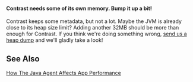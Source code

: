 <!--
title: "Reason For "OutOfMemoryError" When Running Contrast Java Agent"
description: "Explanation for the OutOfMemoryError"
-->

#### Contrast needs some of its own memory. Bump it up a bit!

Contrast keeps some metadata, but not a lot. Maybe the JVM is already close to its heap size limit? Adding another 32MB should be more than enough for Contrast. If you think we're doing something wrong, [send us a heap dump](mailto:bugs@contrastsecurity.com) and we'll gladly take a look!

## See Also

[How The Java Agent Affects App Performance](user_javafaq.html#perf)


